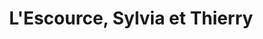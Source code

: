 ---
title: "L'Escource, Sylvia et Thierry"
url: /escource/lescource-sylvia-et-thierry/
shop: commodité
---